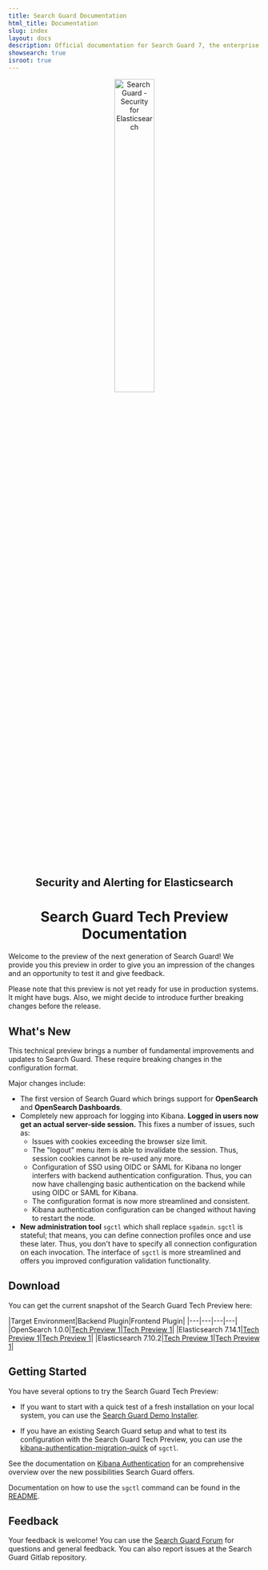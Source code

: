 ```yaml
---
title: Search Guard Documentation
html_title: Documentation
slug: index
layout: docs
description: Official documentation for Search Guard 7, the enterprise security and alerting suite for Elasticsearch.
showsearch: true
isroot: true
---
```

<!---
Copryight 2020 floragunn GmbH
-->


<p align="center">
<img src="img/logos/search-guard-frontmatter.png" alt="Search Guard - Security for Elasticsearch" style="width: 40%" />
</p>

<h2 align="center">Security and Alerting for Elasticsearch</h2>

<h1 align="center">Search Guard Tech Preview Documentation</h1>

Welcome to the preview of the next generation of Search Guard! We provide you this preview in order to give you an impression of the changes and an opportunity to test it and give feedback.

Please note that this preview is not yet ready for use in production systems. It might have bugs. Also, we might decide to introduce further breaking changes before the release.

## What's New

This technical preview brings a number of fundamental improvements and updates to Search Guard. These require breaking changes in the configuration format.

Major changes include:

- The first version of Search Guard which brings support for **OpenSearch** and **OpenSearch Dashboards**.
- Completely new approach for logging into Kibana. **Logged in users now get an actual server-side session.** This fixes a number of issues, such as:
  - Issues with cookies exceeding the browser size limit.
  - The "logout" menu item is able to invalidate the session. Thus, session cookies cannot be re-used any more.
  - Configuration of SSO using OIDC or SAML for Kibana no longer interfers with backend authentication configuration. Thus, you can now have challenging basic authentication on the backend while using OIDC or SAML for Kibana.
  - The configuration format is now more streamlined and consistent.  
  - Kibana authentication configuration can be changed without having to restart the node.
- **New administration tool** `sgctl` which shall replace `sgadmin`.  `sgctl` is stateful; that means, you can define connection profiles once and use these later. Thus, you don't have to specify all connection configuration on each invocation. The interface of `sgctl` is more streamlined and offers you improved configuration validation functionality.



## Download

You can get the current snapshot of the Search Guard Tech Preview here:

|Target Environment|Backend Plugin|Frontend Plugin|
|---|---|---|---|
|OpenSearch 1.0.0|[Tech Preview 1](https://maven.search-guard.com/search-guard-suite-release/com/floragunn/search-guard-suite-plugin/)|[Tech Preview 1]()|
|Elasticsearch 7.14.1|[Tech Preview 1](https://maven.search-guard.com/search-guard-suite-release/com/floragunn/search-guard-suite-plugin/)|[Tech Preview 1]()|
|Elasticsearch 7.10.2|[Tech Preview 1](https://maven.search-guard.com/search-guard-suite-release/com/floragunn/search-guard-suite-plugin/)|[Tech Preview 1]()|

## Getting Started

You have several options to try the Search Guard Tech Preview:

- If you want to start with a quick test of a fresh installation on your local system, you can use the [Search Guard Demo Installer](demo_installer).

- If you have an existing Search Guard setup and what to test its configuration with the Search Guard Tech Preview, you can use the [kibana-authentication-migration-quick](kibana-authentication-migration) of `sgctl`. 

See the documentation on [Kibana Authentication](kibana-authentication-types) for an comprehensive overview over the new possibilities Search Guard offers.

Documentation on how to use the `sgctl` command can be found in the [README](https://git.floragunn.com/search-guard/sgctl/-/blob/main/README.md).


## Feedback

Your feedback is welcome! You can use the [Search Guard Forum](https://forum.search-guard.com/) for questions and general feedback. You can also report issues at the Search Guard Gitlab repository.

 



